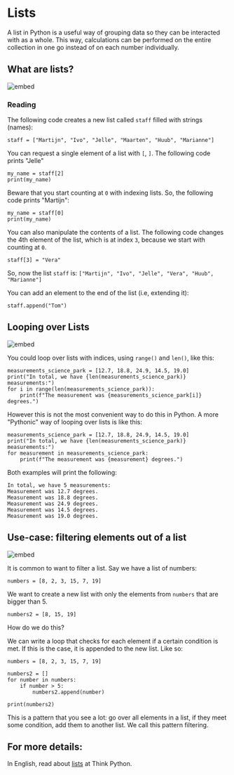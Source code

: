 # Lists

A list in Python is a useful way of grouping data so they can be interacted with as a whole. This way, calculations can be performed on the entire collection in one go instead of on each number individually.

## What are lists?

![embed](https://api.eu.kaltura.com/p/120/sp/12000/embedIframeJs/uiconf_id/23449960/partner_id/120?iframeembed=true&playerId=kaltura_player&entry_id=0_nlkxjtml&flashvars[streamerType]=auto&amp;flashvars[localizationCode]=en_US&amp;flashvars[leadWithHTML5]=true&amp;flashvars[sideBarContainer.plugin]=true&amp;flashvars[sideBarContainer.position]=left&amp;flashvars[sideBarContainer.clickToClose]=true&amp;flashvars[chapters.plugin]=true&amp;flashvars[chapters.layout]=vertical&amp;flashvars[chapters.thumbnailRotator]=false&amp;flashvars[streamSelector.plugin]=true&amp;flashvars[EmbedPlayer.SpinnerTarget]=videoHolder&amp;flashvars[dualScreen.plugin]=true&amp;flashvars[hotspots.plugin]=1&amp;flashvars[Kaltura.addCrossoriginToIframe]=true&amp;&wid=0_r1d1hzq5)

### Reading

The following code creates a new list called `staff` filled with strings (names):

    staff = ["Martijn", "Ivo", "Jelle", "Maarten", "Huub", "Marianne"]

You can request a single element of a list with `[`, `]`. The following code prints "Jelle"

    my_name = staff[2]
	print(my_name)

Beware that you start counting at `0` with indexing lists. So, the following code prints "Martijn":

    my_name = staff[0]
	print(my_name)

You can also manipulate the contents of a list. The following code changes the 4th element of the list, which is at index `3`, because we start with counting at `0`.

    staff[3] = "Vera"

So, now the list `staff` is: `["Martijn", "Ivo", "Jelle", "Vera", "Huub", "Marianne"]`

You can add an element to the end of the list (i.e, extending it):

    staff.append("Tom")


## Looping over Lists

![embed](https://api.eu.kaltura.com/p/120/sp/12000/embedIframeJs/uiconf_id/23449960/partner_id/120?iframeembed=true&playerId=kaltura_player&entry_id=0_kwirg85k&flashvars[streamerType]=auto&amp;flashvars[localizationCode]=en_US&amp;flashvars[leadWithHTML5]=true&amp;flashvars[sideBarContainer.plugin]=true&amp;flashvars[sideBarContainer.position]=left&amp;flashvars[sideBarContainer.clickToClose]=true&amp;flashvars[chapters.plugin]=true&amp;flashvars[chapters.layout]=vertical&amp;flashvars[chapters.thumbnailRotator]=false&amp;flashvars[streamSelector.plugin]=true&amp;flashvars[EmbedPlayer.SpinnerTarget]=videoHolder&amp;flashvars[dualScreen.plugin]=true&amp;flashvars[hotspots.plugin]=1&amp;flashvars[Kaltura.addCrossoriginToIframe]=true&amp;&wid=0_emta411f)

You could loop over lists with indices, using `range()` and `len()`, like this:

    measurements_science_park = [12.7, 18.8, 24.9, 14.5, 19.0]
    print("In total, we have {len(measurements_science_park)} measurements:")
    for i in range(len(measurements_science_park)):
        print(f"The measurement was {measurements_science_park[i]} degrees.")

However this is not the most convenient way to do this in Python. A more "Pythonic" way of looping over lists is like this:

    measurements_science_park = [12.7, 18.8, 24.9, 14.5, 19.0]
    print("In total, we have {len(measurements_science_park)} measurements:")
    for measurement in measurements_science_park:
        print(f"The measurement was {measurement} degrees.")

Both examples will print the following:

    In total, we have 5 measurements:
    Measurement was 12.7 degrees.
    Measurement was 18.8 degrees.
    Measurement was 24.9 degrees.
    Measurement was 14.5 degrees.
    Measurement was 19.0 degrees.


## Use-case: filtering elements out of a list

![embed](https://api.eu.kaltura.com/p/120/sp/12000/embedIframeJs/uiconf_id/23449960/partner_id/120?iframeembed=true&playerId=kaltura_player&entry_id=0_kczpbtsy&flashvars[streamerType]=auto&amp;flashvars[localizationCode]=en_US&amp;flashvars[leadWithHTML5]=true&amp;flashvars[sideBarContainer.plugin]=true&amp;flashvars[sideBarContainer.position]=left&amp;flashvars[sideBarContainer.clickToClose]=true&amp;flashvars[chapters.plugin]=true&amp;flashvars[chapters.layout]=vertical&amp;flashvars[chapters.thumbnailRotator]=false&amp;flashvars[streamSelector.plugin]=true&amp;flashvars[EmbedPlayer.SpinnerTarget]=videoHolder&amp;flashvars[dualScreen.plugin]=true&amp;flashvars[hotspots.plugin]=1&amp;flashvars[Kaltura.addCrossoriginToIframe]=true&amp;&wid=0_ewvj552h)

It is common to want to filter a list. Say we have a list of numbers:

    numbers = [8, 2, 3, 15, 7, 19]

We want to create a new list with only the elements from `numbers` that are bigger than 5.

    numbers2 = [8, 15, 19]

How do we do this?

We can write a loop that checks for each element if a certain condition is met. If this is the case, it is appended to the new list. Like so:

    numbers = [8, 2, 3, 15, 7, 19]

    numbers2 = []
    for number in numbers:
        if number > 5:
            numbers2.append(number)

    print(numbers2)


This is a pattern that you see a lot: go over all elements in a list, if they meet some condition, add them to another list. We call this pattern filtering.

## For more details:

In English, read about [lists](http://greenteapress.com/thinkpython/html/thinkpython011.html) at Think Python.
